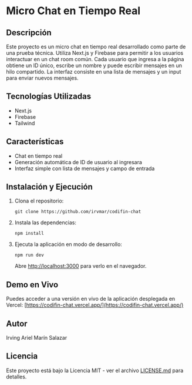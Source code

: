
# Micro Chat en Tiempo Real

## Descripción
Este proyecto es un micro chat en tiempo real desarrollado como parte de una prueba técnica. Utiliza Next.js y Firebase para permitir a los usuarios interactuar en un chat room común. Cada usuario que ingresa a la página obtiene un ID único, escribe un nombre y puede escribir mensajes en un hilo compartido. La interfaz consiste en una lista de mensajes y un input para enviar nuevos mensajes.

## Tecnologías Utilizadas
- Next.js
- Firebase
- Tailwind

## Características
- Chat en tiempo real
- Generación automática de ID de usuario al ingresara
- Interfaz simple con lista de mensajes y campo de entrada

## Instalación y Ejecución
1. Clona el repositorio:
   ```
   git clone https://github.com/irvmar/codifin-chat
   ```
2. Instala las dependencias:
   ```
   npm install
   ```
3. Ejecuta la aplicación en modo de desarrollo:
   ```
   npm run dev
   ```
   Abre [http://localhost:3000](http://localhost:3000) para verlo en el navegador.

## Demo en Vivo
Puedes acceder a una versión en vivo de la aplicación desplegada en Vercel: [https://codifin-chat.vercel.app/](https://codifin-chat.vercel.app/)

## Autor
Irving Ariel Marín Salazar

## Licencia
Este proyecto está bajo la Licencia MIT - ver el archivo [LICENSE.md](LICENSE.md) para detalles.
